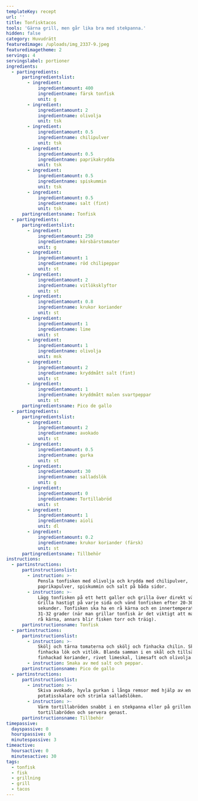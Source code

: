 ```yaml
---
templateKey: recept
url: ''
title: Tonfisktacos
tools: 'Gärna grill, men går lika bra med stekpanna.'
hidden: false
category: Huvudrätt
featuredimage: /uploads/img_2337-9.jpeg
featuredimagetheme: 2
servings: 4
servingslabel: portioner
ingredients:
  - partingredients:
      partingredientslist:
        - ingredient:
            ingredientamount: 400
            ingredientname: färsk tonfisk
            unit: g
        - ingredient:
            ingredientamount: 2
            ingredientname: olivolja
            unit: tsk
        - ingredient:
            ingredientamount: 0.5
            ingredientname: chilipulver
            unit: tsk
        - ingredient:
            ingredientamount: 0.5
            ingredientname: paprikakrydda
            unit: tsk
        - ingredient:
            ingredientamount: 0.5
            ingredientname: spiskummin
            unit: tsk
        - ingredient:
            ingredientamount: 0.5
            ingredientname: salt (fint)
            unit: tsk
      partingredientsname: Tonfisk
  - partingredients:
      partingredientslist:
        - ingredient:
            ingredientamount: 250
            ingredientname: körsbärstomater
            unit: g
        - ingredient:
            ingredientamount: 1
            ingredientname: röd chilipeppar
            unit: st
        - ingredient:
            ingredientamount: 2
            ingredientname: vitlöksklyftor
            unit: st
        - ingredient:
            ingredientamount: 0.8
            ingredientname: krukor koriander
            unit: st
        - ingredient:
            ingredientamount: 1
            ingredientname: lime
            unit: st
        - ingredient:
            ingredientamount: 1
            ingredientname: olivolja
            unit: msk
        - ingredient:
            ingredientamount: 2
            ingredientname: kryddmått salt (fint)
            unit: st
        - ingredient:
            ingredientamount: 1
            ingredientname: kryddmått malen svartpeppar
            unit: st
      partingredientsname: Pico de gallo
  - partingredients:
      partingredientslist:
        - ingredient:
            ingredientamount: 2
            ingredientname: avokado
            unit: st
        - ingredient:
            ingredientamount: 0.5
            ingredientname: gurka
            unit: st
        - ingredient:
            ingredientamount: 30
            ingredientname: salladslök
            unit: g
        - ingredient:
            ingredientamount: 0
            ingredientname: Tortillabröd
            unit: st
        - ingredient:
            ingredientamount: 1
            ingredientname: aioli
            unit: dl
        - ingredient:
            ingredientamount: 0.2
            ingredientname: krukor koriander (färsk)
            unit: st
      partingredientsname: Tillbehör
instructions:
  - partinstructions:
      partinstructionslist:
        - instruction: >-
            Pensla tonfisken med olivolja och krydda med chilipulver,
            paprikapulver, spiskummin och salt på båda sidor.
        - instruction: >-
            Lägg tonfisken på ett hett galler och grilla över direkt värme.
            Grilla hastigt på varje sida och vänd tonfisken efter 20-30
            sekunder. Tonfisken ska ha en rå kärna och en innertemperatur på
            31-32 grader (när man grillar tonfisk är det viktigt att man har en
            rå kärna, annars blir fisken torr och träig).
      partinstructionsname: Tonfisk
  - partinstructions:
      partinstructionslist:
        - instruction: >-
            Skölj och tärna tomaterna och skölj och finhacka chilin. Skala och
            finhacka lök och vitlök. Blanda samman i en skål och tillsätt
            finhackad koriander, rivet limeskal, limesaft och olivolja.
        - instruction: Smaka av med salt och peppar.
      partinstructionsname: Pico de gallo
  - partinstructions:
      partinstructionslist:
        - instruction: >-
            Skiva avokado, hyvla gurkan i långa remsor med hjälp av en
            potatisskalare och strimla salladslöken.
        - instruction: >-
            Värm tortillabröden snabbt i en stekpanna eller på grillen. Fyll
            tortillabröden och servera genast.
      partinstructionsname: Tillbehör
timepassive:
  dayspassive: 0
  hourspassive: 0
  minutespassive: 3
timeactive:
  hoursactive: 0
  minutesactive: 30
tags:
  - tonfisk
  - fisk
  - grillning
  - grill
  - tacos
---
```

